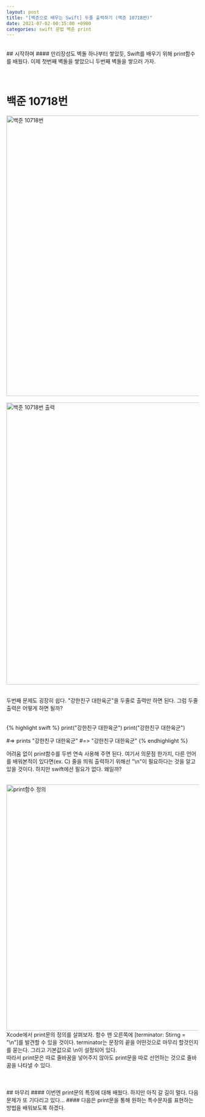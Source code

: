 ```yaml
---
layout: post
title: "[백준으로 배우는 Swift] 두줄 출력하기 (백준 10718번)"
date: 2021-07-02-00:35:00 +0900
categories: swift 문법 백준 print
---
```

<br/>
## 시작하며
#### 만리장성도 벽돌 하나부터 쌓았듯, Swift를 배우기 위해 print함수를 배웠다. 이제 첫번째 벽돌을 쌓았으니 두번째 벽돌을 쌓으러 가자.
<br/>
<br/>
<br/>

# 백준 10718번

<img width="733" alt="백준 10718번" src="https://user-images.githubusercontent.com/83946704/124152390-71112800-dace-11eb-8c10-0d019df315a1.png">
<br/>
<br/>
<img width="737" alt="백준 10718번 출력" src="https://user-images.githubusercontent.com/83946704/124152656-addd1f00-dace-11eb-8dbf-8d2beebc2d3e.png">
<br/>
<br/>

두번째 문제도 굉장히 쉽다. "강한친구 대한육군"을 두줄로 출력만 하면 된다. 그럼 두줄출력은 어떻게 하면 될까?

<br/>
{% highlight swift %}
print("강한친구 대한육군")
print("강한친구 대한육군")

#=> prints "강한친구 대한육군"
#=>        "강한친구 대한육군"
{% endhighlight %}

어려움 없이 print함수를 두번 연속 사용해 주면 된다. 여기서 의문점 한가지, 다른 언어를 배워본적이 있다면(ex. C) 줄을 띄워 출력하기 위해선 "\n"이 필요하다는 것을 알고 있을 것이다. 하지만 swift에선 필요가 없다. 왜일까?

<br/>
<img width="643" alt="print함수 정의" src="https://user-images.githubusercontent.com/83946704/124154320-58a20d00-dad0-11eb-9fb7-7adff34a6885.png">
<br/>
Xcode에서 print문의 정의를 살펴보자. 함수 맨 오른쪽에 [terminator: Stirng = "\n"]를 발견할 수 있을 것이다.
terminator는 문장의 끝을 어떤것으로 마무리 할것인지를 묻는다. 그리고 기본값으로 \n이 설정되어 있다.<br/>
따라서 print문은 따로 줄바꿈을 넣어주지 않아도 print문을 따로 선언하는 것으로 줄바꿈을 나타낼 수 있다.
<br/>
<br/>
<br/>
<br/>
## 마무리
#### 이번엔 print문의 특징에 대해 배웠다. 하지만 아직 갈 길이 멀다. 다음문제가 또 기다리고 있다...
#### 다음은 print문을 통해 원하는 특수문자를 표현하는 방법을 배워보도록 하겠다.
